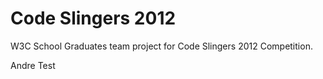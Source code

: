 Code Slingers 2012
=========

W3C School Graduates team project for Code Slingers 2012 Competition.

Andre Test